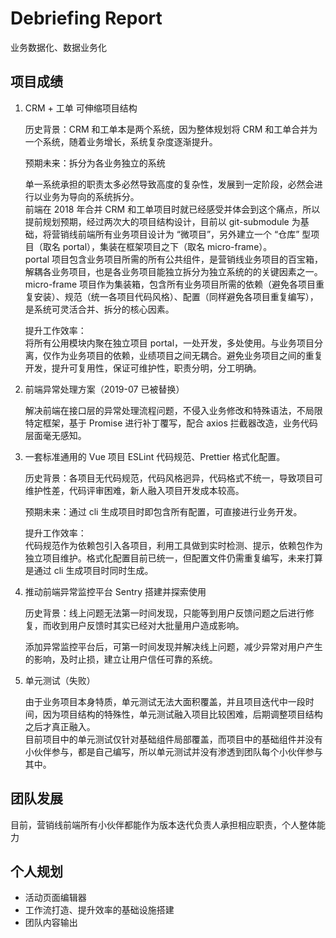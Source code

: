 # Debriefing Report

业务数据化、数据业务化

## 项目成绩

1. CRM + 工单 可伸缩项目结构

   历史背景：CRM 和工单本是两个系统，因为整体规划将 CRM 和工单合并为一个系统，随着业务增长，系统复杂度逐渐提升。

   预期未来：拆分为各业务独立的系统

   单一系统承担的职责太多必然导致高度的复杂性，发展到一定阶段，必然会进行以业务为导向的系统拆分。  
   前端在 2018 年合并 CRM 和工单项目时就已经感受并体会到这个痛点，所以提前规划预期，经过两次大的项目结构设计，目前以 git-submodule 为基础，将营销线前端所有业务项目设计为 “微项目”，另外建立一个 “仓库” 型项目（取名 portal），集装在框架项目之下（取名 micro-frame）。  
   portal 项目包含业务项目所需的所有公共组件，是营销线业务项目的百宝箱，解耦各业务项目，也是各业务项目能独立拆分为独立系统的的关键因素之一。  
   micro-frame 项目作为集装箱，包含所有业务项目所需的依赖（避免各项目重复安装）、规范（统一各项目代码风格）、配置（同样避免各项目重复编写），是系统可灵活合并、拆分的核心因素。

   提升工作效率：  
   将所有公用模块内聚在独立项目 portal，一处开发，多处使用。与业务项目分离，仅作为业务项目的依赖，业绩项目之间无耦合。避免业务项目之间的重复开发，提升可复用性，保证可维护性，职责分明，分工明确。

2. 前端异常处理方案（2019-07 已被替换）

   解决前端在接口层的异常处理流程问题，不侵入业务修改和特殊语法，不局限特定框架，基于 Promise 进行补丁覆写，配合 axios 拦截器改造，业务代码层面毫无感知。

3. 一套标准通用的 Vue 项目 ESLint 代码规范、Prettier 格式化配置。

   历史背景：各项目无代码规范，代码风格迥异，代码格式不统一，导致项目可维护性差，代码评审困难，新人融入项目开发成本较高。

   预期未来：通过 cli 生成项目时即包含所有配置，可直接进行业务开发。

   提升工作效率：  
   代码规范作为依赖包引入各项目，利用工具做到实时检测、提示，依赖包作为独立项目维护。格式化配置目前已统一，但配置文件仍需重复编写，未来打算是通过 cli 生成项目时同时生成。

4. 推动前端异常监控平台 Sentry 搭建并探索使用

   历史背景：线上问题无法第一时间发现，只能等到用户反馈问题之后进行修复，而收到用户反馈时其实已经对大批量用户造成影响。

   添加异常监控平台后，可第一时间发现并解决线上问题，减少异常对用户产生的影响，及时止损，建立让用户信任可靠的系统。

5. 单元测试（失败）

   由于业务项目本身特质，单元测试无法大面积覆盖，并且项目迭代中一段时间，因为项目结构的特殊性，单元测试融入项目比较困难，后期调整项目结构之后才真正融入。  
   目前项目中的单元测试仅针对基础组件局部覆盖，而项目中的基础组件并没有小伙伴参与，都是自己编写，所以单元测试并没有渗透到团队每个小伙伴参与其中。

<!-- 4. 解决新版本上线后所有终端用户同步更新问题

   历史背景：用户未关闭系统，新版本发布上线之后用户端无法自动更新，用户继续使用系统会产生异常。 -->

## 团队发展

目前，营销线前端所有小伙伴都能作为版本迭代负责人承担相应职责，个人整体能力

## 个人规划

- 活动页面编辑器
- 工作流打造、提升效率的基础设施搭建
- 团队内容输出
